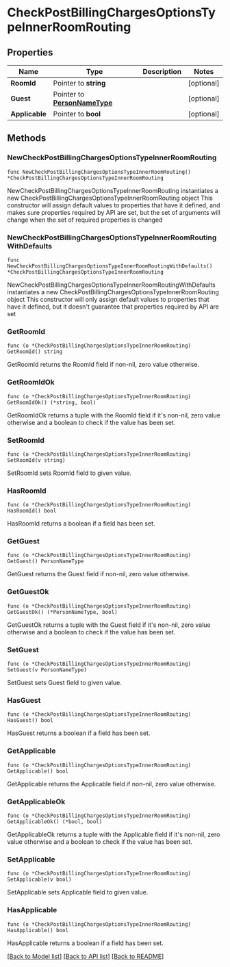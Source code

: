 # CheckPostBillingChargesOptionsTypeInnerRoomRouting

## Properties

Name | Type | Description | Notes
------------ | ------------- | ------------- | -------------
**RoomId** | Pointer to **string** |  | [optional] 
**Guest** | Pointer to [**PersonNameType**](PersonNameType.md) |  | [optional] 
**Applicable** | Pointer to **bool** |  | [optional] 

## Methods

### NewCheckPostBillingChargesOptionsTypeInnerRoomRouting

`func NewCheckPostBillingChargesOptionsTypeInnerRoomRouting() *CheckPostBillingChargesOptionsTypeInnerRoomRouting`

NewCheckPostBillingChargesOptionsTypeInnerRoomRouting instantiates a new CheckPostBillingChargesOptionsTypeInnerRoomRouting object
This constructor will assign default values to properties that have it defined,
and makes sure properties required by API are set, but the set of arguments
will change when the set of required properties is changed

### NewCheckPostBillingChargesOptionsTypeInnerRoomRoutingWithDefaults

`func NewCheckPostBillingChargesOptionsTypeInnerRoomRoutingWithDefaults() *CheckPostBillingChargesOptionsTypeInnerRoomRouting`

NewCheckPostBillingChargesOptionsTypeInnerRoomRoutingWithDefaults instantiates a new CheckPostBillingChargesOptionsTypeInnerRoomRouting object
This constructor will only assign default values to properties that have it defined,
but it doesn't guarantee that properties required by API are set

### GetRoomId

`func (o *CheckPostBillingChargesOptionsTypeInnerRoomRouting) GetRoomId() string`

GetRoomId returns the RoomId field if non-nil, zero value otherwise.

### GetRoomIdOk

`func (o *CheckPostBillingChargesOptionsTypeInnerRoomRouting) GetRoomIdOk() (*string, bool)`

GetRoomIdOk returns a tuple with the RoomId field if it's non-nil, zero value otherwise
and a boolean to check if the value has been set.

### SetRoomId

`func (o *CheckPostBillingChargesOptionsTypeInnerRoomRouting) SetRoomId(v string)`

SetRoomId sets RoomId field to given value.

### HasRoomId

`func (o *CheckPostBillingChargesOptionsTypeInnerRoomRouting) HasRoomId() bool`

HasRoomId returns a boolean if a field has been set.

### GetGuest

`func (o *CheckPostBillingChargesOptionsTypeInnerRoomRouting) GetGuest() PersonNameType`

GetGuest returns the Guest field if non-nil, zero value otherwise.

### GetGuestOk

`func (o *CheckPostBillingChargesOptionsTypeInnerRoomRouting) GetGuestOk() (*PersonNameType, bool)`

GetGuestOk returns a tuple with the Guest field if it's non-nil, zero value otherwise
and a boolean to check if the value has been set.

### SetGuest

`func (o *CheckPostBillingChargesOptionsTypeInnerRoomRouting) SetGuest(v PersonNameType)`

SetGuest sets Guest field to given value.

### HasGuest

`func (o *CheckPostBillingChargesOptionsTypeInnerRoomRouting) HasGuest() bool`

HasGuest returns a boolean if a field has been set.

### GetApplicable

`func (o *CheckPostBillingChargesOptionsTypeInnerRoomRouting) GetApplicable() bool`

GetApplicable returns the Applicable field if non-nil, zero value otherwise.

### GetApplicableOk

`func (o *CheckPostBillingChargesOptionsTypeInnerRoomRouting) GetApplicableOk() (*bool, bool)`

GetApplicableOk returns a tuple with the Applicable field if it's non-nil, zero value otherwise
and a boolean to check if the value has been set.

### SetApplicable

`func (o *CheckPostBillingChargesOptionsTypeInnerRoomRouting) SetApplicable(v bool)`

SetApplicable sets Applicable field to given value.

### HasApplicable

`func (o *CheckPostBillingChargesOptionsTypeInnerRoomRouting) HasApplicable() bool`

HasApplicable returns a boolean if a field has been set.


[[Back to Model list]](../README.md#documentation-for-models) [[Back to API list]](../README.md#documentation-for-api-endpoints) [[Back to README]](../README.md)


